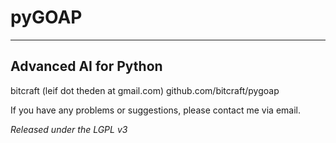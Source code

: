 # pyGOAP
_______________________________________________________________________________

## Advanced AI for Python

bitcraft (leif dot theden at gmail.com)
github.com/bitcraft/pygoap

If you have any problems or suggestions, please contact me via email.

*Released under the LGPL v3*